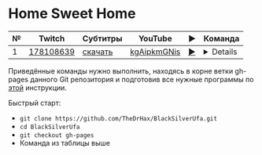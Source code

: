 # Home Sweet Home

| № | Twitch | Субтитры | YouTube | ▶ | Команда |
| --- | --- | --- | --- | --- | --- |
| 1 | [178108639](https://www.twitch.tv/videos/178108639) | [скачать](../chats/v178108639.ass) | [kgAipkmGNis](https://www.youtube.com/watch?v=kgAipkmGNis) | [▶](../src/player.html?v=kgAipkmGNis&s=178108639) | <details>`mpv --sub-file chats/v178108639.ass ytdl://kgAipkmGNis`</details> |

Приведённые команды нужно выполнить, находясь в корне ветки gh-pages данного Git репозитория и подготовив все нужные программы по [этой](../tutorials/watch-online.md) инструкции.

Быстрый старт:
* `git clone https://github.com/TheDrHax/BlackSilverUfa.git`
* `cd BlackSilverUfa`
* `git checkout gh-pages`
* Команда из таблицы выше

